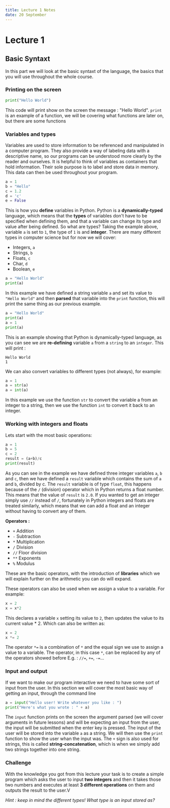 ```yaml
---
title: Lecture 1 Notes
date: 20 September
---
```


# Lecture 1

## Basic Syntaxt
In this part we will look at the basic syntaxt of the language, the basics that you
will use throughout the whole course.

### Printing on the screen

```python
print("Hello World")
```

This code will print show on the screen the message : "Hello World".
`print` is an example of a function, we will be covering what functions are later on,
but there are some functions 

### Variables and types
Variables are used to store information to be referenced and manipulated in a 
computer program. They also provide a way of labeling data with a descriptive name, 
so our programs can be understood more clearly by the reader and ourselves. 
It is helpful to think of variables as containers that hold information. 
Their sole purpose is to label and store data in memory. This data can then be used 
throughout your program.

```python
a = 1
b = "Hello"
c = 1.2
d = 'c'
e = False
```

This is how you **define** variables in Python. Python is a **dynamically-typed** language,
which means that the **types** of variables don't have to be specified when defining them, 
and that a variable can change its type and value after being defined. 
So what are types? Taking the example above, variable `a` is set to `1`, the type of `1` is 
and **integer**. There are many different types in computer science but for now we will cover:

- Integers, `a`
- Strings, `b`
- Floats, `c`
- Char, `d`
- Boolean, `e`

```python
a = "Hello World"
print(a)
```

In this example we have defined a string variable `a` and set its value to `"Hello World"` 
and then **parsed** that variable into the `print` function, this will print the same thing 
as our previous example.

```python
a = "Hello World"
print(a)
a = 1
print(a)
```

This is an example showing that Python is dynamically-typed language, as you can see we are
**re-defining** variable `a` from a `string` to an `integer`. This will print :
```
Hello World
1
```

We can also convert variables to different types (not always), for example:

```python
a = 1
a = str(a)
a = int(a)
```

In this example we use the function `str` to convert the variable a from an integer to a string, then
we use the function `int` to convert it back to an integer.

### Working with integers and floats

Lets start with the most basic operations:

```python
a = 1
b = 5
c = 2
result = (a+b)/c
print(result)
```

As you can see in the example we have defined three integer variables `a`, `b` and `c`, then we have defined a
`result` variable which contains the sum of `a` and `b`, divided by c. The `result` variable is of type `float`,
this happens because of the `/` (division) operator which in Python returns a float number. This means that the
value of `result` is `2.0`. If you wanted to get an integer simply use `//` instead of `/`, fortunately in Python
integers and floats are treated similarly, which means that we can add a float and an integer without having to
convert any of them.

**Operators :**
- `+` Addition
- `-` Subtraction
- `*` Multiplication
- `/` Division
- `//` Floor division
- `**` Exponents
- `%` Modulus

These are the basic operators, with the introduction of **libraries** which we will explain further on the arithmetic
you can do will expand.

These operators can also be used when we assign a value to a variable. For example:

```python
x = 2
x = x*2
```

This declares a variable `x` setting its value to `2`, then updates the value to its current value * 2. Which can also be written as:

```python
x = 2
x *= 2
```

The operator `*=` is a combination of `*` and the equal sign we use to assign a value to a variable. The operator, in this case `*`,
can be replaced by any of the operators showed before E.g. : `//=`, `+=`, `-=`...

### Input and output

If we want to make our program interactive we need to have some sort of input from the user.
In this section we will cover the most basic way of getting an input, through the command line

```python
a = input("Hello user! Write whatever you like : ")
print("Here's what you wrote : " + a)
```

The `input` function prints on the screen the argument parsed (we will cover arguments in future lessons)
and will be expecting an input from the user, the input will be submitted when the enter key is pressed.
The input of the user will be stored into the variable `a` as a string. We will then use the `print` function
to show the user whan the input was. The `+` sign is also used for strings, this is called **string-concatenation**,
which is when we simply add two strings together into one string.

### Challenge

With the knowledge you got from this lecture your task is to create a simple program which asks the user
to input **two integers** and then it takes those two numbers and executes at least **3 different operations** on them
and outputs the result to the user.V

*Hint : keep in mind the different types! What type is an input stored as?*

 
